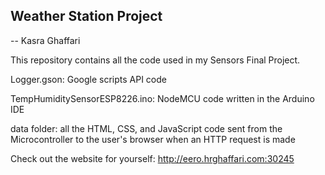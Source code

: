 ## Weather Station Project
-- Kasra Ghaffari

This repository contains all the code used in my Sensors Final Project.

Logger.gson: Google scripts API code

TempHumiditySensorESP8226.ino: NodeMCU code written in the Arduino IDE

data folder: all the HTML, CSS, and JavaScript code sent from the Microcontroller to the user's browser
when an HTTP request is made

Check out the website for yourself: http://eero.hrghaffari.com:30245
